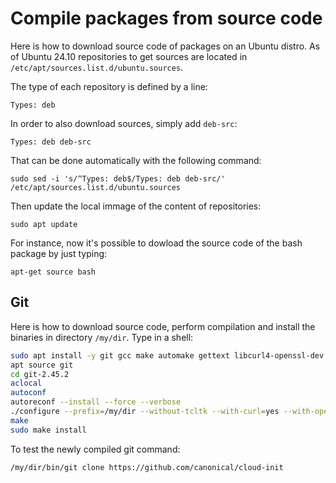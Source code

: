 # Compile packages from  source code

Here is how to download source code of packages on an Ubuntu distro.
As of Ubuntu 24.10 repositories to get sources
are located in ```/etc/apt/sources.list.d/ubuntu.sources```.

The type of each repository is defined by a line:
```
Types: deb
```
In order to also download sources, simply add ```deb-src```:
```
Types: deb deb-src
```
That can be done automatically with the following command:
```
sudo sed -i 's/^Types: deb$/Types: deb deb-src/' /etc/apt/sources.list.d/ubuntu.sources
```
Then update the local immage of the content of repositories:
```
sudo apt update
```
For instance, now it's possible to dowload the source code of the bash package by just typing:
```
apt-get source bash
```

## Git
Here is how to download source code, perform compilation and install the binaries in directory ```/my/dir```. Type in a shell:
```bash
sudo apt install -y git gcc make automake gettext libcurl4-openssl-dev libssl-dev dpkg-dev
apt source git
cd git-2.45.2
aclocal
autoconf
autoreconf --install --force --verbose
./configure --prefix=/my/dir --without-tcltk --with-curl=yes --with-openssl=yes --with-expat=yes 
make
sudo make install
```
To test the newly compiled git command:
```
/my/dir/bin/git clone https://github.com/canonical/cloud-init
```
